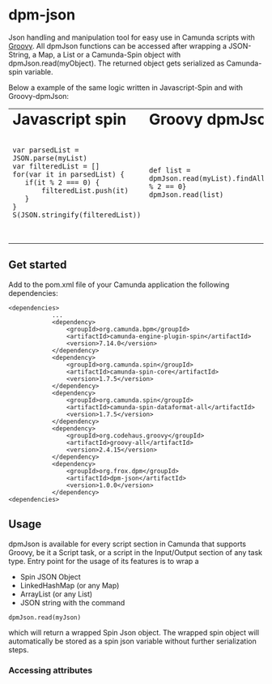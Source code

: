 # dpm-json
Json handling and manipulation tool for easy use in Camunda scripts with [Groovy](https://groovy-lang.org/syntax.html). All dpmJson functions can be accessed after wrapping a JSON-String, a Map, a List or a Camunda-Spin object with dpmJson.read(myObject). The returned object gets serialized as Camunda-spin variable.

Below a example of the same logic written in Javascript-Spin and with Groovy-dpmJson:

<table border="0">
 <tr>
    <td><b style="font-size:30px">Javascript spin</b></td>
    <td><b style="font-size:30px">Groovy dpmJson</b></td>
 </tr>
 <tr>
   <td>
     <pre><code>
var parsedList = JSON.parse(myList)
var filteredList = []
for(var it in parsedList) {
   if(it % 2 === 0) {
       filteredList.push(it)
   }
}
S(JSON.stringify(filteredList))
        </code>
      </pre>
   </td>
    <td>
      <pre><code>
def list = dpmJson.read(myList).findAll{it % 2 == 0}
dpmJson.read(list)
        </code>
      </pre>
   </td>
 </tr>
</table>

## Get started
Add to the pom.xml file of your Camunda application the following dependencies:

```
<dependencies>
            ...
            <dependency>
                <groupId>org.camunda.bpm</groupId>
                <artifactId>camunda-engine-plugin-spin</artifactId>
                <version>7.14.0</version>
            </dependency>
            <dependency>
                <groupId>org.camunda.spin</groupId>
                <artifactId>camunda-spin-core</artifactId>
                <version>1.7.5</version>
            </dependency>
            <dependency>
                <groupId>org.camunda.spin</groupId>
                <artifactId>camunda-spin-dataformat-all</artifactId>
                <version>1.7.5</version>
            </dependency>
            <dependency>
                <groupId>org.codehaus.groovy</groupId>
                <artifactId>groovy-all</artifactId>
                <version>2.4.15</version>
            </dependency>
            <dependency>
                <groupId>org.frox.dpm</groupId>
                <artifactId>dpm-json</artifactId>
                <version>1.0.0</version>
            </dependency>
<dependencies>
```

## Usage
dpmJson is available for every script section in Camunda that supports Groovy, be it a Script task, or a script in the Input/Output section of any task type. Entry point for the usage of its features is to wrap a 
- Spin JSON Object
- LinkedHashMap (or any Map)
- ArrayList (or any List)
- JSON string 
with the command
```
dpmJson.read(myJson)
```
which will return a wrapped Spin Json object. The wrapped spin object will automatically be stored as a spin json variable without further serialization steps.

### Accessing attributes
